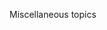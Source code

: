 <span id="title">Miscellaneous topics</span>

<div id="body">

<include src="enums/unit-inParent-asPanel.md" boilerplate />
<include src="packages/unit-inParent-asPanel.md" boilerplate />
<include src="accessModifiers/unit-inParent-asPanel.md" boilerplate />
<include src="constants/unit-inParent-asPanel.md" boilerplate />
<include src="casting/unit-inParent-asPanel.md" boilerplate />
<include src="fileAccess/unit-inParent-asPanel.md" boilerplate />
<include src="jar/unit-inParent-asPanel.md" boilerplate />
<include src="varargs/unit-inParent-asPanel.md" boilerplate />
<include src="streams/unit-inParent-asPanel.md" boilerplate />
<include src="javaFX/unit-inParent-asPanel.md" boilerplate />

</div>

